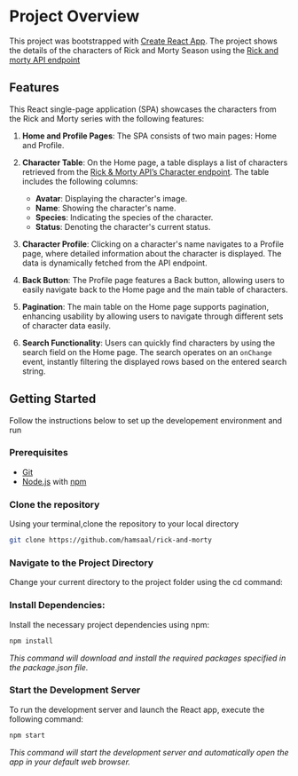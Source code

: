 # Project Overview

This project was bootstrapped with [Create React App](https://github.com/facebook/create-react-app). The project
shows the details of the characters of Rick and Morty Season using the [Rick and morty API endpoint](https://rickandmortyapi.com)

## Features

This React single-page application (SPA) showcases the characters from the Rick and Morty series with the following features:

1. **Home and Profile Pages**: The SPA consists of two main pages: Home and Profile.
2. **Character Table**: On the Home page, a table displays a list of characters retrieved from the [Rick & Morty API’s Character endpoint](https://rickandmortyapi.com/). The table includes the following columns:

   - **Avatar**: Displaying the character's image.
   - **Name**: Showing the character's name.
   - **Species**: Indicating the species of the character.
   - **Status**: Denoting the character's current status.

3. **Character Profile**: Clicking on a character's name navigates to a Profile page, where detailed information about the character is displayed. The data is dynamically fetched from the API endpoint.

4. **Back Button**: The Profile page features a Back button, allowing users to easily navigate back to the Home page and the main table of characters.

5. **Pagination**: The main table on the Home page supports pagination, enhancing usability by allowing users to navigate through different sets of character data easily.

6. **Search Functionality**: Users can quickly find characters by using the search field on the Home page. The search operates on an `onChange` event, instantly filtering the displayed rows based on the entered search string.

## Getting Started

Follow the instructions below to set up the
developement environment and run

### Prerequisites

- [Git](https://git-scm.com/)
- [Node.js](https://nodejs.org/) with [npm](htttps://www.npmjs.com/)

### Clone the repository

Using your terminal,clone the repository to your local directory

```sh
git clone https://github.com/hamsaal/rick-and-morty
```

### Navigate to the Project Directory

Change your current directory to the project folder using the cd command:

### Install Dependencies:

Install the necessary project dependencies using npm:

```sh
npm install
```

_This command will download and install the required packages specified in the package.json file._

### Start the Development Server

To run the development server and launch the React app, execute the following command:

```s
npm start
```

_This command will start the development server and automatically open the app in your default web browser._
